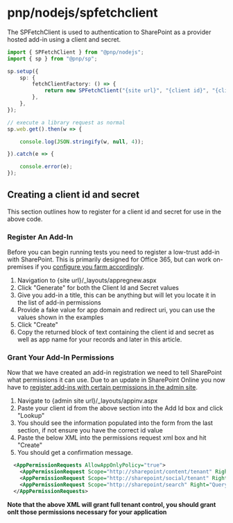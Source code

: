 # pnp/nodejs/spfetchclient

The SPFetchClient is used to authentication to SharePoint as a provider hosted add-in using a client and secret.

```TypeScript
import { SPFetchClient } from "@pnp/nodejs";
import { sp } from "@pnp/sp";

sp.setup({
    sp: {
        fetchClientFactory: () => {
            return new SPFetchClient("{site url}", "{client id}", "{client secret}");
        },
    },
});

// execute a library request as normal
sp.web.get().then(w => {

    console.log(JSON.stringify(w, null, 4));

}).catch(e => {

    console.error(e);
});
```

## Creating a client id and secret

This section outlines how to register for a client id and secret for use in the above code.

### Register An Add-In

Before you can begin running tests you need to register a low-trust add-in with SharePoint. This is primarily designed for Office 365, but can work on-premises if you [configure you farm accordingly](https://msdn.microsoft.com/en-us/library/office/dn155905.aspx).

1. Navigation to {site url}/_layouts/appregnew.aspx
2. Click "Generate" for both the Client Id and Secret values
3. Give you add-in a title, this can be anything but will let you locate it in the list of add-in permissions
4. Provide a fake value for app domain and redirect uri, you can use the values shown in the examples
5. Click "Create"
6. Copy the returned block of text containing the client id and secret as well as app name for your records and later in this article.

### Grant Your Add-In Permissions

Now that we have created an add-in registration we need to tell SharePoint what permissions it can use. Due to an update in SharePoint Online you now have to [register add-ins with certain permissions in the admin site](https://msdn.microsoft.com/en-us/pnp_articles/how-to-provide-add-in-app-only-tenant-administrative-permissions-in-sharepoint-online).

1. Navigate to {admin site url}/_layouts/appinv.aspx
2. Paste your client id from the above section into the Add Id box and click "Lookup"
3. You should see the information populated into the form from the last section, if not ensure you have the correct id value
4. Paste the below XML into the permissions request xml box and hit "Create"
5. You should get a confirmation message.

```XML
  <AppPermissionRequests AllowAppOnlyPolicy="true">
    <AppPermissionRequest Scope="http://sharepoint/content/tenant" Right="FullControl" />
    <AppPermissionRequest Scope="http://sharepoint/social/tenant" Right="FullControl" />
    <AppPermissionRequest Scope="http://sharepoint/search" Right="QueryAsUserIgnoreAppPrincipal" />
  </AppPermissionRequests>
```

**Note that the above XML will grant full tenant control, you should grant onlt those permissions necessary for your application**
